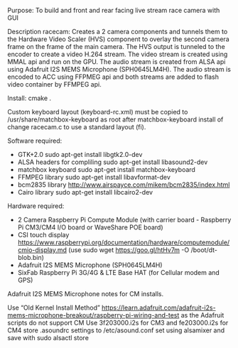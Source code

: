 Purpose: To build and front and rear facing live stream race camera with GUI

Description racecam: Creates a 2 camera components and tunnels them to the 
Hardware Video Scaler (HVS) component to overlay the second camera 
frame on the frame of the main camera. The HVS output is tunneled to 
the encoder to create a video H.264 stream.  The video stream is 
created using MMAL api and run on the GPU.  The audio stream is 
created from ALSA api using Adafruit I2S MEMS Microphone 
(SPH0645LM4H).  The audio stream is encoded to ACC using FFPMEG api 
and both streams are added to flash video container by FFMPEG api.


Install: cmake .

Custom keyboard layout (keyboard-rc.xml) must be copied to /usr/share/matchbox-keyboard as root after matchbox-keyboard install of change racecam.c to use a standard layout (fi). 

Software required:
* GTK+2.0 sudo apt-get install libgtk2.0-dev 
* ALSA headers for compliling sudo apt-get install libasound2-dev
* matchbox keyboard sudo apt-get install matchbox-keyboard
* FFMPEG library sudo apt-get install libavformat-dev 
* bcm2835 library http://www.airspayce.com/mikem/bcm2835/index.html
* Cairo library sudo apt-get install libcairo2-dev

Hardware required:
* 2 Camera Raspberry Pi Compute Module 
	(with carrier board - Raspberry Pi CM3/CM4 I/O board or WaveShare POE board)
* CSI touch display 
	https://www.raspberrypi.org/documentation/hardware/computemodule/cmio-display.md
	 (use sudo wget https://goo.gl/htHv7m -O /boot/dt-blob.bin)
* Adafruit I2S MEMS Microphone (SPH0645LM4H)
* SixFab Raspberry Pi 3G/4G & LTE Base HAT (for Cellular modem and GPS)

Adafruit I2S MEMS Microphone notes for CM installs.

Use “Old Kernel Install Method” https://learn.adafruit.com/adafruit-i2s-mems-microphone-breakout/raspberry-pi-wiring-and-test as the Adafruit scripts do not support CM
Use  3f203000.i2s for CM3 and fe203000.i2s for CM4
store .asoundrc settings to /etc/asound.conf
set using alsamixer and save with sudo alsactl store



